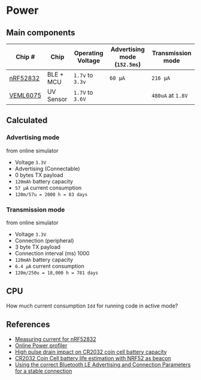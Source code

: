 # Power

## Main components

| Chip # | Chip | Operating Voltage | Advertising mode (`152.5ms`) | Transmission mode |
| ------ | ------ | ------ | ------ | ------ |
| [nRF52832](https://www.adafruit.com/product/3406) | BLE + MCU | `1.7v` to `3.3v` | `60 µA` | `216 µA`
| [VEML6075](https://www.vishay.com/docs/84304/veml6075.pdf) | UV Sensor |  `1.7V` to `3.6V` |  | `480uA` at `1.8V`

## Calculated

### Advertising mode

from online simulator

- Voltage `3.3V`
- Advertising (Connectable)
- 0 bytes TX payload
- `120mAh` battery capacity
- `57 µA` current consumption
- `120m/57u = 2000 h = 83 days`

### Transmission mode

from online simulator

- Voltage `3.3V`
- Connection (peripheral)
- 3 byte TX payload
- Connection interval (ms) 1000
- `120mAh` battery capacity
- `6.4 µA` current consumption
- `120m/250u = 18,000 h = 781 days`

## CPU

How much current consumption `Idd` for running code in active mode?

## References

- [Measuring current for nRF52832](https://infocenter.nordicsemi.com/index.jsp?topic=%2Fug_nrf52832_dk%2FUG%2Fnrf52_DK%2Fhw_meas_current.html)
- [Online Power profiler](https://devzone.nordicsemi.com/nordic/power)
- [High pulse drain impact on CR2032 coin cell battery capacity](https://www.dmcinfo.com/Portals/0/Blog%20Files/High%20pulse%20drain%20impact%20on%20CR2032%20coin%20cell%20battery%20capacity.pdf)
- [CR2032 Coin Cell battery life estimation with NRF52 as beacon](https://devzone.nordicsemi.com/f/nordic-q-a/36982/cr2032-coin-cell-battery-life-estimation-with-nrf52-as-beacon)
- [Using the correct Bluetooth LE Advertising and Connection Parameters for a stable connection](https://developer.apple.com/library/archive/qa/qa1931/_index.html)
